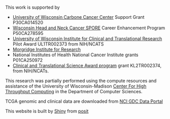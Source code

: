 This work is supported by 

- [University of Wisconsin Carbone Cancer Center](https://cancer.wisc.edu/) Support Grant P30CA014520 
- [Wisconsin Head and Neck Cancer SPORE](https://hn-spore.wisc.edu/) Career Enhancement Program P50CA278595 
- [University of Wisconsin Institute for Clinical and Translational Research](https://ictr.wisc.edu/) Pilot Award UL1TR002373 from NIH/NCATS 
- [Morgridge Institute for Research](https://morgridge.org/)
- National Institutes of Health National Cancer Institute grants P01CA250972
- [Clinical and Translational Science Award program](http://ncats.nih.gov/ctsa) grant KL2TR002374, from NIH/NCATs.

This research was partially performed using the compute resources and assistance of the University of Wisconsin-Madison [Center For High Throughput Computing](https://chtc.cs.wisc.edu/) in the Department of Computer Sciences. 

TCGA genomic and clinical data are downloaded from [NCI GDC Data Portal](https://portal.gdc.cancer.gov/)

This website is built by [Shiny](https://www.rstudio.com/products/shiny/) from [posit](https://posit.co/)
